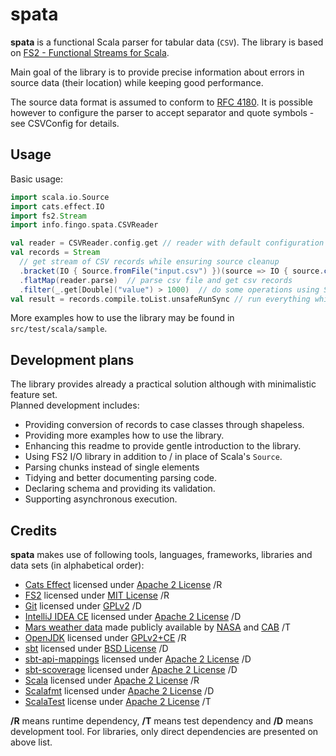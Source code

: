 spata
=====

**spata** is a functional Scala parser for tabular data (`CSV`).
The library is based on [FS2 - Functional Streams for Scala](https://github.com/functional-streams-for-scala/fs2).

Main goal of the library is to provide precise information about errors in source data (their location)
while keeping good performance.

The source data format is assumed to conform to [RFC 4180](https://www.ietf.org/rfc/rfc4180.txt).
It is possible however to configure the parser to accept separator and quote symbols - see CSVConfig for details.


Usage
-----
Basic usage:
```scala
import scala.io.Source
import cats.effect.IO
import fs2.Stream
import info.fingo.spata.CSVReader

val reader = CSVReader.config.get // reader with default configuration
val records = Stream
  // get stream of CSV records while ensuring source cleanup
  .bracket(IO { Source.fromFile("input.csv") })(source => IO { source.close() })
  .flatMap(reader.parse)  // parse csv file and get csv records 
  .filter(_.get[Double]("value") > 1000)  // do some operations using Stream API
val result = records.compile.toList.unsafeRunSync // run everything while converting result to list
```

More examples how to use the library may be found in `src/test/scala/sample`.

Development plans
-----------------

The library provides already a practical solution although with minimalistic feature set.  
Planned development includes:
* Providing conversion of records to case classes through shapeless.
* Providing more examples how to use the library.
* Enhancing this readme to provide gentle introduction to the library.
* Using FS2 I/O library in addition to / in place of Scala's `Source`.
* Parsing chunks instead of single elements
* Tidying and better documenting parsing code.
* Declaring schema and providing its validation.
* Supporting asynchronous execution.

Credits
-------

**spata** makes use of following tools, languages, frameworks, libraries and data sets (in alphabetical order):
* [Cats Effect](https://typelevel.org/cats-effect/) licensed under [Apache 2 License](https://github.com/typelevel/cats-effect/blob/master/LICENSE.txt) /R
* [FS2](https://fs2.io/) licensed under [MIT License](https://github.com/functional-streams-for-scala/fs2/blob/master/LICENSE) /R
* [Git](https://git-scm.com/) licensed under [GPLv2](https://git-scm.com/about/free-and-open-source) /D
* [IntelliJ IDEA CE](https://www.jetbrains.com/idea/) licensed under [Apache 2 License](https://www.jetbrains.com/idea/download/) /D
* [Mars weather data](https://github.com/the-pudding/data/tree/master/mars-weather) made publicly available by [NASA](https://pds.nasa.gov/) and [CAB](https://cab.inta-csic.es/rems/en) /T
* [OpenJDK](https://adoptopenjdk.net/) licensed under [GPLv2+CE](https://openjdk.java.net/legal/gplv2+ce.html) /R
* [sbt](https://www.scala-sbt.org/) licensed under [BSD License](https://www.lightbend.com/legal/licenses) /D
* [sbt-api-mappings](https://github.com/ThoughtWorksInc/sbt-api-mappings) licensed under [Apache 2 License](https://github.com/ThoughtWorksInc/sbt-api-mappings/blob/3.0.x/LICENSE) /D
* [sbt-scoverage](https://github.com/scoverage/sbt-scoverage) licensed under [Apache 2 License](https://github.com/scoverage/sbt-scoverage#license) /D
* [Scala](https://www.scala-lang.org/download/) licensed under [Apache 2 License](https://www.scala-lang.org/license/) /R
* [Scalafmt](https://scalameta.org/scalafmt/docs/installation.html#sbt) licensed under [Apache 2 License](https://github.com/scalameta/scalafmt/blob/master/LICENCE.md) /D
* [ScalaTest](http://www.scalatest.org/) license under [Apache 2 License](http://www.scalatest.org/about) /T

**/R** means runtime dependency, **/T** means test dependency and **/D** means development tool.
For libraries, only direct dependencies are presented on above list.
